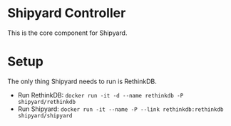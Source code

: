 # Shipyard Controller
This is the core component for Shipyard.

# Setup
The only thing Shipyard needs to run is RethinkDB.

* Run RethinkDB: `docker run -it -d --name rethinkdb -P shipyard/rethinkdb`
* Run Shipyard: `docker run -it --name -P --link rethinkdb:rethinkdb shipyard/shipyard`
